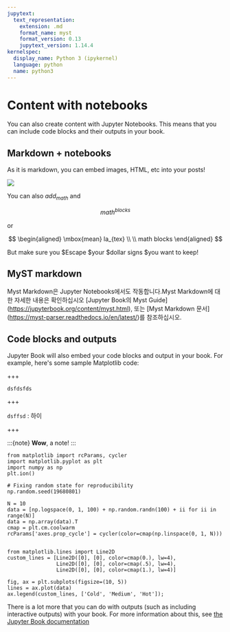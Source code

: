 ```yaml
---
jupytext:
  text_representation:
    extension: .md
    format_name: myst
    format_version: 0.13
    jupytext_version: 1.14.4
kernelspec:
  display_name: Python 3 (ipykernel)
  language: python
  name: python3
---
```


# Content with notebooks

You can also create content with Jupyter Notebooks. This means that you can include
code blocks and their outputs in your book.

## Markdown + notebooks

As it is markdown, you can embed images, HTML, etc into your posts!

![](https://myst-parser.readthedocs.io/en/latest/_static/logo-wide.svg)

You can also $add_{math}$ and

$$
math^{blocks}
$$

or

$$
\begin{aligned}
\mbox{mean} la_{tex} \\ \\
math blocks
\end{aligned}
$$

But make sure you \$Escape \$your \$dollar signs \$you want to keep!

## MyST markdown
Myst Markdown은 Jupyter Notebooks에서도 작동합니다.Myst Markdown에 대한 자세한 내용은 확인하십시오
[Jupyter Book의 Myst Guide] (https://jupyterbook.org/content/myst.html),
또는 [Myst Markdown 문서] (https://myst-parser.readthedocs.io/en/latest/)를 참조하십시오.

## Code blocks and outputs

Jupyter Book will also embed your code blocks and output in your book.
For example, here's some sample Matplotlib code:

+++

```{note}
dsfdsfds
```

+++

`dsffsd` : 하이

+++

:::{note}
**Wow**, a note!
:::

```{code-cell} ipython3
from matplotlib import rcParams, cycler
import matplotlib.pyplot as plt
import numpy as np
plt.ion()
```

```{code-cell} ipython3
# Fixing random state for reproducibility
np.random.seed(19680801)

N = 10
data = [np.logspace(0, 1, 100) + np.random.randn(100) + ii for ii in range(N)]
data = np.array(data).T
cmap = plt.cm.coolwarm
rcParams['axes.prop_cycle'] = cycler(color=cmap(np.linspace(0, 1, N)))


from matplotlib.lines import Line2D
custom_lines = [Line2D([0], [0], color=cmap(0.), lw=4),
                Line2D([0], [0], color=cmap(.5), lw=4),
                Line2D([0], [0], color=cmap(1.), lw=4)]

fig, ax = plt.subplots(figsize=(10, 5))
lines = ax.plot(data)
ax.legend(custom_lines, ['Cold', 'Medium', 'Hot']);
```

There is a lot more that you can do with outputs (such as including interactive outputs)
with your book. For more information about this, see [the Jupyter Book documentation](https://jupyterbook.org)
